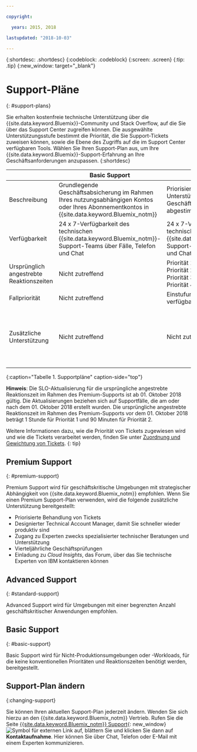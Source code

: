 ```yaml
---

copyright:

  years: 2015, 2018

lastupdated: "2018-10-03"

---
```



{:shortdesc: .shortdesc}
{:codeblock: .codeblock}
{:screen: .screen}
{:tip: .tip}
{:new_window: target="_blank"}

# Support-Pläne
{: #support-plans}

Sie erhalten kostenfreie technische Unterstützung über die {{site.data.keyword.Bluemix}}-Community und Stack Overflow, auf die Sie über das Support Center zugreifen können. Die ausgewählte Unterstützungsstufe bestimmt die Priorität, die Sie Support-Tickets zuweisen können, sowie die Ebene des Zugriffs auf die im Support Center verfügbaren Tools. Wählen Sie Ihren Support-Plan aus, um Ihre {{site.data.keyword.Bluemix}}-Support-Erfahrung an Ihre Geschäftsanforderungen anzupassen.
{:shortdesc}

|  | Basic Support | Advanced Support | Premium Support |
|-------------|-------------|-------------|-------------|
| Beschreibung |	Grundlegende Geschäftsabsicherung im Rahmen Ihres nutzungsabhängigen Kontos oder Ihres Abonnementkontos in {{site.data.keyword.Bluemix_notm}} | Priorisierte Fallbearbeitung und Unterstützung, die auf Ihre Geschäftsanforderungen abgestimmt sind | Kundenbindung, die zur schnelleren Wertschöpfung auf Ihre Geschäftsergebnisse abgestimmt ist |
| Verfügbarkeit | 24 x 7-Verfügbarkeit des technischen {{site.data.keyword.Bluemix_notm}}-Support-Teams über Fälle, Telefon und Chat | 24 x 7-Verfügbarkeit des technischen {{site.data.keyword.Bluemix_notm}}-Support-Teams über Fälle, Telefon und Chat | 24 x 7-Verfügbarkeit des technischen {{site.data.keyword.Bluemix_notm}}-Support-Teams über Fälle, Telefon und Chat |
| Ursprünglich angestrebte Reaktionszeiten | Nicht zutreffend | Priorität 1: Weniger als eine Stunde <br/> Priorität 2: Weniger als zwei Stunden <br/> Priorität 3: Weniger als vier Stunden <br/> Priorität 4: Weniger als 8 Stunden | Priorität 1: Weniger als 15 Minuten <br/> Priorität 2: Weniger als eine Stunde <br/> Priorität 3: Weniger als zwei Stunden <br/> Priorität 4: Weniger als vier Stunden |
| Fallpriorität | Nicht zutreffend | Einstufung nach Fallpriorität verfügbar | Einstufung nach Fallpriorität verfügbar |
| Zusätzliche Unterstützung | Nicht zutreffend | Nicht zutreffend | Technical Account Manager zugewiesen <br/> <br/> Vierteljährliche Geschäftsprüfungen <br/><br/> Zugriff auf Experten <br/> <br/> Einladung zu Cloud Insights |
{:caption="Tabelle 1. Supportpläne" caption-side="top"}

**Hinweis**: Die SLO-Aktualisierung für die ursprüngliche angestrebte Reaktionszeit im Rahmen des Premium-Supports ist ab 01. Oktober 2018 gültig. Die Aktualisierungen beziehen sich auf Supportfälle, die am oder nach dem 01. Oktober 2018 erstellt wurden. Die ursprüngliche angestrebte Reaktionszeit im Rahmen des Premium-Supports vor dem 01. Oktober 2018 beträgt 1 Stunde für Priorität 1 und 90 Minuten für Priorität 2.

Weitere Informationen dazu, wie die Priorität von Tickets zugewiesen wird und wie die Tickets verarbeitet werden, finden Sie unter [Zuordnung und Gewichtung von Tickets](/docs/get-support/ticketweight.html).
{: tip} 

## Premium Support
{: #premium-support}

Premium Support wird für geschäftskritische Umgebungen mit strategischer Abhängigkeit von {{site.data.keyword.Bluemix_notm}} empfohlen. Wenn Sie einen Premium Support-Plan verwenden, wird die folgende zusätzliche Unterstützung bereitgestellt:
  * Priorisierte Behandlung von Tickets
  * Designierter Technical Account Manager, damit Sie schneller wieder produktiv sind
  * Zugang zu Experten zwecks spezialisierter technischer Beratungen und Unterstützung
  * Vierteljährliche Geschäftsprüfungen
  * Einladung zu *Cloud Insights*, das Forum, über das Sie technische Experten von IBM kontaktieren können

## Advanced Support
{: #standard-support}

Advanced Support wird für Umgebungen mit einer begrenzten Anzahl geschäftskritischer Anwendungen empfohlen.

## Basic Support
{: #basic-support}

Basic Support wird für Nicht-Produktionsumgebungen oder -Workloads, für die keine konventionellen Prioritäten und Reaktionszeiten benötigt werden, bereitgestellt.

## Support-Plan ändern
{:changing-support}

Sie können Ihren aktuellen Support-Plan jederzeit ändern. Wenden Sie sich hierzu an den {{site.data.keyword.Bluemix_notm}} Vertrieb. Rufen Sie die Seite [{{site.data.keyword.Bluemix_notm}} Support](https://www.ibm.com/cloud/support){: new_window} ![Symbol für externen Link](../icons/launch-glyph.svg "Symbol für externen Link") auf, blättern Sie und klicken Sie dann auf **Kontaktaufnahme**. Hier können Sie über Chat, Telefon oder E-Mail mit einem Experten kommunizieren.  


